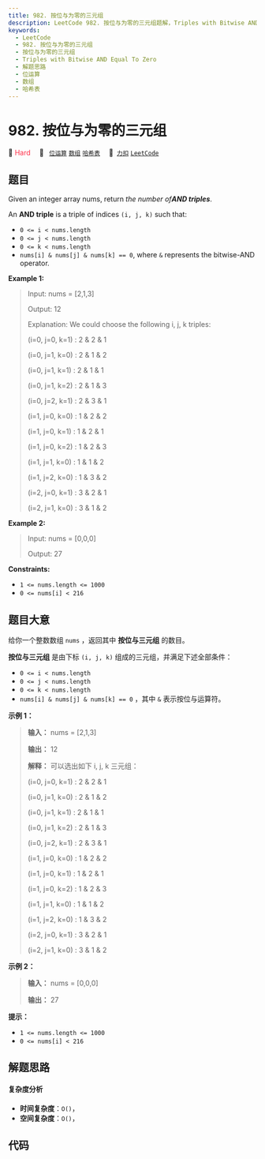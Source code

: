 ```yaml
---
title: 982. 按位与为零的三元组
description: LeetCode 982. 按位与为零的三元组题解，Triples with Bitwise AND Equal To Zero，包含解题思路、复杂度分析以及完整的 JavaScript 代码实现。
keywords:
  - LeetCode
  - 982. 按位与为零的三元组
  - 按位与为零的三元组
  - Triples with Bitwise AND Equal To Zero
  - 解题思路
  - 位运算
  - 数组
  - 哈希表
---
```


# 982. 按位与为零的三元组

🔴 <font color=#ff334b>Hard</font>&emsp; 🔖&ensp; [`位运算`](/tag/bit-manipulation.md) [`数组`](/tag/array.md) [`哈希表`](/tag/hash-table.md)&emsp; 🔗&ensp;[`力扣`](https://leetcode.cn/problems/triples-with-bitwise-and-equal-to-zero) [`LeetCode`](https://leetcode.com/problems/triples-with-bitwise-and-equal-to-zero)

## 题目

Given an integer array nums, return _the number of**AND triples**_.

An **AND triple** is a triple of indices `(i, j, k)` such that:

  * `0 <= i < nums.length`
  * `0 <= j < nums.length`
  * `0 <= k < nums.length`
  * `nums[i] & nums[j] & nums[k] == 0`, where `&` represents the bitwise-AND operator.



**Example 1:**

> Input: nums = [2,1,3]
> 
> Output: 12
> 
> Explanation: We could choose the following i, j, k triples:
> 
> (i=0, j=0, k=1) : 2 & 2 & 1
> 
> (i=0, j=1, k=0) : 2 & 1 & 2
> 
> (i=0, j=1, k=1) : 2 & 1 & 1
> 
> (i=0, j=1, k=2) : 2 & 1 & 3
> 
> (i=0, j=2, k=1) : 2 & 3 & 1
> 
> (i=1, j=0, k=0) : 1 & 2 & 2
> 
> (i=1, j=0, k=1) : 1 & 2 & 1
> 
> (i=1, j=0, k=2) : 1 & 2 & 3
> 
> (i=1, j=1, k=0) : 1 & 1 & 2
> 
> (i=1, j=2, k=0) : 1 & 3 & 2
> 
> (i=2, j=0, k=1) : 3 & 2 & 1
> 
> (i=2, j=1, k=0) : 3 & 1 & 2

**Example 2:**

> Input: nums = [0,0,0]
> 
> Output: 27

**Constraints:**

  * `1 <= nums.length <= 1000`
  * `0 <= nums[i] < 216`


## 题目大意

给你一个整数数组 `nums` ，返回其中 **按位与三元组** 的数目。

**按位与三元组** 是由下标 `(i, j, k)` 组成的三元组，并满足下述全部条件：

  * `0 <= i < nums.length`
  * `0 <= j < nums.length`
  * `0 <= k < nums.length`
  * `nums[i] & nums[j] & nums[k] == 0` ，其中 `&` 表示按位与运算符。



**示例 1：**

> 
> 
> 
> 
> 
> **输入：** nums = [2,1,3]
> 
> **输出：** 12
> 
> **解释：** 可以选出如下 i, j, k 三元组：
> 
> (i=0, j=0, k=1) : 2 & 2 & 1
> 
> (i=0, j=1, k=0) : 2 & 1 & 2
> 
> (i=0, j=1, k=1) : 2 & 1 & 1
> 
> (i=0, j=1, k=2) : 2 & 1 & 3
> 
> (i=0, j=2, k=1) : 2 & 3 & 1
> 
> (i=1, j=0, k=0) : 1 & 2 & 2
> 
> (i=1, j=0, k=1) : 1 & 2 & 1
> 
> (i=1, j=0, k=2) : 1 & 2 & 3
> 
> (i=1, j=1, k=0) : 1 & 1 & 2
> 
> (i=1, j=2, k=0) : 1 & 3 & 2
> 
> (i=2, j=0, k=1) : 3 & 2 & 1
> 
> (i=2, j=1, k=0) : 3 & 1 & 2
> 
> 

**示例 2：**

> 
> 
> 
> 
> 
> **输入：** nums = [0,0,0]
> 
> **输出：** 27
> 
> 



**提示：**

  * `1 <= nums.length <= 1000`
  * `0 <= nums[i] < 216`


## 解题思路

#### 复杂度分析

- **时间复杂度**：`O()`，
- **空间复杂度**：`O()`，

## 代码

```javascript

```